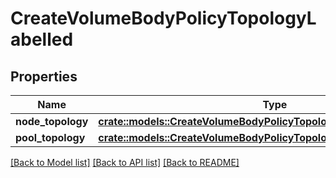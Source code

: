 # CreateVolumeBodyPolicyTopologyLabelled

## Properties

Name | Type | Description | Notes
------------ | ------------- | ------------- | -------------
**node_topology** | [**crate::models::CreateVolumeBodyPolicyTopologyLabelledNodeTopology**](CreateVolumeBody_policy_topology_labelled_node_topology.md) |  | 
**pool_topology** | [**crate::models::CreateVolumeBodyPolicyTopologyLabelledPoolTopology**](CreateVolumeBody_policy_topology_labelled_pool_topology.md) |  | 

[[Back to Model list]](../README.md#documentation-for-models) [[Back to API list]](../README.md#documentation-for-api-endpoints) [[Back to README]](../README.md)


